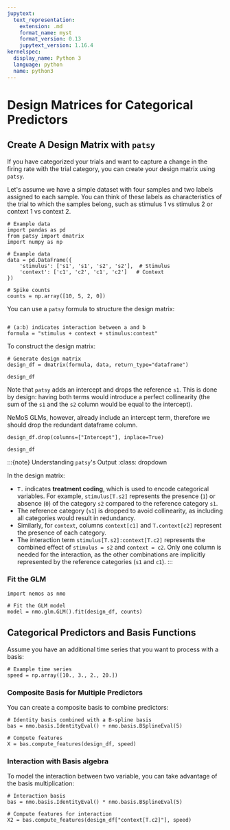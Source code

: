 ```yaml
---
jupytext:
  text_representation:
    extension: .md
    format_name: myst
    format_version: 0.13
    jupytext_version: 1.16.4
kernelspec:
  display_name: Python 3
  language: python
  name: python3
---
```


# Design Matrices for Categorical Predictors

## Create A Design Matrix with `patsy`

If you have categorized your trials and want to capture a change in the firing rate with the trial category, you can create your design matrix using `patsy`.

Let's assume we have a simple dataset with four samples and two labels assigned to each sample. You can think of these labels as characteristics of the trial to which the samples belong, such as stimulus 1 vs stimulus 2 or context 1 vs context 2.

```{code-cell} ipython3
# Example data
import pandas as pd
from patsy import dmatrix
import numpy as np

# Example data 
data = pd.DataFrame({
    'stimulus': ['s1', 's1', 's2', 's2'],  # Stimulus
    'context': ['c1', 'c2', 'c1', 'c2']   # Context
})

# Spike counts
counts = np.array([10, 5, 2, 0])
```

You can use a `patsy` formula to structure the design matrix:

```{code-cell} ipython3

# (a:b) indicates interaction between a and b
formula = "stimulus + context + stimulus:context"
```

To construct the design matrix:

```{code-cell} ipython3
# Generate design matrix
design_df = dmatrix(formula, data, return_type="dataframe")

design_df
```


Note that `patsy` adds an intercept and drops the reference `s1`. This is done by design: having both terms would 
introduce a perfect collinearity (the sum of the `s1` and the `s2` column would be equal to the intercept). 

NeMoS GLMs, however, already include an intercept term, therefore we should drop the redundant dataframe column.

```{code-cell} ipython3
design_df.drop(columns=["Intercept"], inplace=True)

design_df
```


:::{note} Understanding `patsy`'s Output
:class: dropdown

In the design matrix:
- `T.` indicates **treatment coding**, which is used to encode categorical variables. For example, `stimulus[T.s2]` represents the presence (`1`) or absence (`0`) of the category `s2` compared to the reference category `s1`.
- The reference category (`s1`) is dropped to avoid collinearity, as including all categories would result in redundancy.
- Similarly, for `context`, columns `context[c1]` and `T.context[c2]` represent the presence of each category. 
- The interaction term `stimulus[T.s2]:context[T.c2]` represents the combined effect of `stimulus = s2` and `context = c2`. Only one column is needed for the interaction, as the other combinations are implicitly represented by the reference categories (`s1` and `c1`).
:::

### Fit the GLM

```{code-cell} ipython3
import nemos as nmo

# Fit the GLM model
model = nmo.glm.GLM().fit(design_df, counts)
```

## Categorical Predictors and Basis Functions

Assume you have an additional time series that you want to process with a basis:

```{code-cell} ipython3
# Example time series
speed = np.array([10., 3., 2., 20.])
```

### Composite Basis for Multiple Predictors

You can create a composite basis to combine predictors:

```{code-cell} ipython3
# Identity basis combined with a B-spline basis
bas = nmo.basis.IdentityEval() + nmo.basis.BSplineEval(5)

# Compute features
X = bas.compute_features(design_df, speed)
```

### Interaction with Basis algebra

To model the interaction between two variable, you can take advantage of the basis multiplication:

```{code-cell} ipython3
# Interaction basis
bas = nmo.basis.IdentityEval() * nmo.basis.BSplineEval(5)

# Compute features for interaction
X2 = bas.compute_features(design_df["context[T.c2]"], speed)
```

